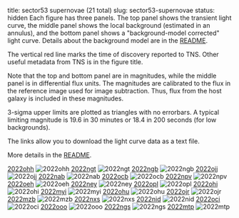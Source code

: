 title: sector53 supernovae (21 total)
slug: sector53-supernovae
status: hidden
  Each figure has three panels.  The top panel shows the transient light curve, the middle panel shows the local background (estimated in an annulus), and the bottom panel shows a "background-model corrected" light curve. Details about the background model are in the [README]({filename}../README/README.md). 
 
 The vertical red line marks the time of discovery reported to TNS. Other useful metadata from TNS is in the figure title.

 Note that the top and bottom panel are in magnitudes, while the middle panel is in differential flux units. The magnitudes are calibrated to the flux in the reference image used for image subtraction. Thus, flux from the host galaxy is included in these magnitudes. 

  3-sigma upper limits are plotted as triangles with no errorbars. A typical limiting magnitude is 19.6 in 30 minutes or 18.4 in 200 seconds (for low backgrounds).

The links allow you to download the light curve data as a text file. 

More details in the [README]({filename}../README/README.md).


[2022ohh]({static}../..//light_curves/sector53/lc_2022ohh_cleaned)
![2022ohh]({static}../../images/sector53/lc_2022ohh_cleaned.png)
[2022ngt]({static}../..//light_curves/sector53/lc_2022ngt_cleaned)
![2022ngt]({static}../../images/sector53/lc_2022ngt_cleaned.png)
[2022ngb]({static}../..//light_curves/sector53/lc_2022ngb_cleaned)
![2022ngb]({static}../../images/sector53/lc_2022ngb_cleaned.png)
[2022ojj]({static}../..//light_curves/sector53/lc_2022ojj_cleaned)
![2022ojj]({static}../../images/sector53/lc_2022ojj_cleaned.png)
[2022nab]({static}../..//light_curves/sector53/lc_2022nab_cleaned)
![2022nab]({static}../../images/sector53/lc_2022nab_cleaned.png)
[2022ocb]({static}../..//light_curves/sector53/lc_2022ocb_cleaned)
![2022ocb]({static}../../images/sector53/lc_2022ocb_cleaned.png)
[2022npv]({static}../..//light_curves/sector53/lc_2022npv_cleaned)
![2022npv]({static}../../images/sector53/lc_2022npv_cleaned.png)
[2022oeh]({static}../..//light_curves/sector53/lc_2022oeh_cleaned)
![2022oeh]({static}../../images/sector53/lc_2022oeh_cleaned.png)
[2022ney]({static}../..//light_curves/sector53/lc_2022ney_cleaned)
![2022ney]({static}../../images/sector53/lc_2022ney_cleaned.png)
[2022opl]({static}../..//light_curves/sector53/lc_2022opl_cleaned)
![2022opl]({static}../../images/sector53/lc_2022opl_cleaned.png)
[2022ohi]({static}../..//light_curves/sector53/lc_2022ohi_cleaned)
![2022ohi]({static}../../images/sector53/lc_2022ohi_cleaned.png)
[2022myi]({static}../..//light_curves/sector53/lc_2022myi_cleaned)
![2022myi]({static}../../images/sector53/lc_2022myi_cleaned.png)
[2022ohu]({static}../..//light_curves/sector53/lc_2022ohu_cleaned)
![2022ohu]({static}../../images/sector53/lc_2022ohu_cleaned.png)
[2022ojr]({static}../..//light_curves/sector53/lc_2022ojr_cleaned)
![2022ojr]({static}../../images/sector53/lc_2022ojr_cleaned.png)
[2022mzb]({static}../..//light_curves/sector53/lc_2022mzb_cleaned)
![2022mzb]({static}../../images/sector53/lc_2022mzb_cleaned.png)
[2022nxs]({static}../..//light_curves/sector53/lc_2022nxs_cleaned)
![2022nxs]({static}../../images/sector53/lc_2022nxs_cleaned.png)
[2022nid]({static}../..//light_curves/sector53/lc_2022nid_cleaned)
![2022nid]({static}../../images/sector53/lc_2022nid_cleaned.png)
[2022oci]({static}../..//light_curves/sector53/lc_2022oci_cleaned)
![2022oci]({static}../../images/sector53/lc_2022oci_cleaned.png)
[2022ooo]({static}../..//light_curves/sector53/lc_2022ooo_cleaned)
![2022ooo]({static}../../images/sector53/lc_2022ooo_cleaned.png)
[2022ngs]({static}../..//light_curves/sector53/lc_2022ngs_cleaned)
![2022ngs]({static}../../images/sector53/lc_2022ngs_cleaned.png)
[2022mtp]({static}../..//light_curves/sector53/lc_2022mtp_cleaned)
![2022mtp]({static}../../images/sector53/lc_2022mtp_cleaned.png)
